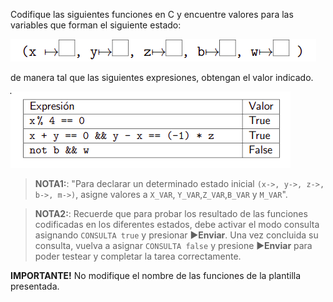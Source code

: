 Codifique las siguientes funciones en C y encuentre valores para las variables que forman el siguiente estado:

<img src="https://raw.githubusercontent.com/algo1-unc/mumuki-guia-c-laboratorio-1-imperativa-algo-1-unc/master/assets/2020-10-06-152941_489x36_scrot_1602009145973.png" alt="2020-10-06-152941_489x36_scrot_1602009145973.png" width="auto" height="auto">

de manera tal que las siguientes expresiones, obtengan el valor indicado.

<img src="https://raw.githubusercontent.com/algo1-unc/mumuki-guia-c-laboratorio-1-imperativa-algo-1-unc/master/assets/2020-10-06-152947_448x122_scrot_1602009190502.png" alt="2020-10-06-152947_448x122_scrot_1602009190502.png" width="auto" height="auto">

> **NOTA1:**: "Para declarar un determinado estado inicial `(x->, y->, z->, b->, m->)`, asigne valores a `X_VAR`, `Y_VAR`,`Z_VAR`,`B_VAR` y `M_VAR`".


> **NOTA2:**: Recuerde que para probar los resultado de las funciones codificadas en los diferentes estados, debe activar el modo consulta asignando `CONSULTA true` y presionar :arrow_forward:**Enviar**. Una vez concluida su consulta, vuelva a asignar `CONSULTA false` y presione :arrow_forward:**Enviar** para poder testear y completar la tarea correctamente.

**IMPORTANTE!** No modifique el nombre de las funciones de la plantilla presentada.


